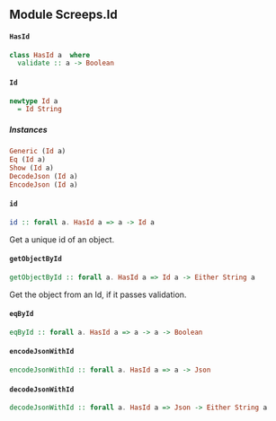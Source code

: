 ## Module Screeps.Id

#### `HasId`

``` purescript
class HasId a  where
  validate :: a -> Boolean
```

#### `Id`

``` purescript
newtype Id a
  = Id String
```

##### Instances
``` purescript
Generic (Id a)
Eq (Id a)
Show (Id a)
DecodeJson (Id a)
EncodeJson (Id a)
```

#### `id`

``` purescript
id :: forall a. HasId a => a -> Id a
```

Get a unique id of an object.

#### `getObjectById`

``` purescript
getObjectById :: forall a. HasId a => Id a -> Either String a
```

Get the object from an Id, if it passes validation.

#### `eqById`

``` purescript
eqById :: forall a. HasId a => a -> a -> Boolean
```

#### `encodeJsonWithId`

``` purescript
encodeJsonWithId :: forall a. HasId a => a -> Json
```

#### `decodeJsonWithId`

``` purescript
decodeJsonWithId :: forall a. HasId a => Json -> Either String a
```


